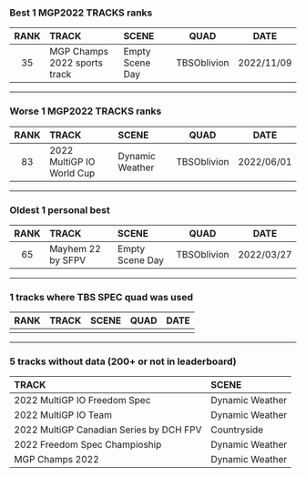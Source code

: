 ### Best 1 MGP2022 TRACKS ranks
|RANK|TRACK|SCENE|QUAD|DATE|
|:---:|:---|:---|:---:|:---:|
|35|MGP Champs 2022 sports track|Empty Scene Day|TBSOblivion|2022/11/09|
---
### Worse 1 MGP2022 TRACKS ranks
|RANK|TRACK|SCENE|QUAD|DATE|
|:---:|:---|:---|:---:|:---:|
|83|2022 MultiGP IO World Cup|Dynamic Weather|TBSOblivion|2022/06/01|
---
### Oldest 1 personal best
|RANK|TRACK|SCENE|QUAD|DATE|
|:---:|:---|:---|:---:|:---:|
|65|Mayhem 22 by SFPV|Empty Scene Day|TBSOblivion|2022/03/27|
---
### 1 tracks where TBS SPEC quad was used
|RANK|TRACK|SCENE|QUAD|DATE|
|:---:|:---|:---|:---:|:---:|
||||||
---
### 5 tracks without data (200+ or not in leaderboard)
|TRACK|SCENE|
|:---|:---|
|2022 MultiGP IO Freedom Spec|Dynamic Weather|
|2022 MultiGP IO Team|Dynamic Weather|
|2022 MultiGP Canadian Series by DCH FPV|Countryside|
|2022 Freedom Spec Champioship|Dynamic Weather|
|MGP Champs 2022|Dynamic Weather|
